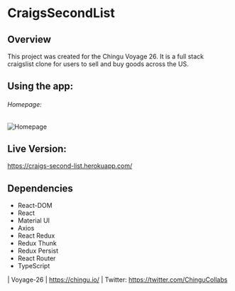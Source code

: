 # CraigsSecondList

## Overview

This project was created for the Chingu Voyage 26. It is a full stack craigslist clone for users to sell and buy goods across the US.

## Using the app:

###### Homepage:

![Homepage](https://www.flickr.com/photos/191971486@N08/51143366645/in/album-72157719040580469/)

## Live Version:

https://craigs-second-list.herokuapp.com/

## Dependencies

- React-DOM
- React
- Material UI
- Axios
- React Redux
- Redux Thunk
- Redux Persist
- React Router
- TypeScript

| Voyage-26 | https://chingu.io/ | Twitter: https://twitter.com/ChinguCollabs
